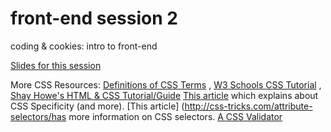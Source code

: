 # front-end session 2
coding &amp; cookies: intro to front-end

[Slides for this session](https://slides.com/parisandmilo/makewebbeautiful)


More CSS Resources:
[Definitions of CSS Terms](http://www.impressivewebs.com/css-terms-definitions/ ) , [W3 Schools CSS Tutorial](http://www.w3schools.com/css/css_intro.asp) , [Shay Howe's HTML & CSS Tutorial/Guide](http://learn.shayhowe.com/)
[This article](http://coding.smashingmagazine.com/2009/08/17/taming-advanced-css-selectors/) which explains about CSS Specificity (and more).
[This article] (http://css-tricks.com/attribute-selectors/has more information on CSS selectors.
[A CSS Validator](http://jigsaw.w3.org/css-validator/)
